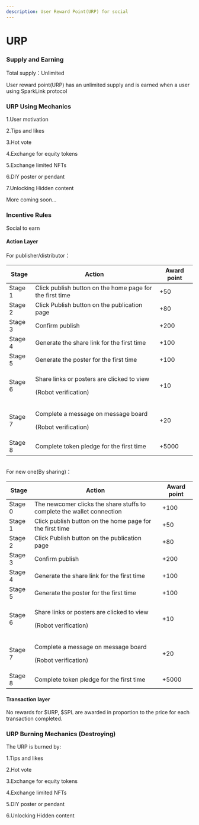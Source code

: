 ```yaml
---
description: User Reward Point(URP) for social
---
```


# URP

### **Supply and Earning**

Total supply：Unlimited

User reward point(URP) has an unlimited supply and is earned when a user using SparkLink protocol



### URP Using Mechanics

1.User motivation

2.Tips and likes

3.Hot vote

4.Exchange for equity tokens

5.Exchange limited NFTs

6.DIY poster or pendant

7.Unlocking Hidden content

More coming soon...



### Incentive Rules&#x20;

Social to earn

#### Action Layer&#x20;

For  publisher/distributor：



| Stage   | Action                                                                               | Award point |
| ------- | ------------------------------------------------------------------------------------ | ----------- |
| Stage 1 | Click publish button on the home page for the first time                             | +50         |
| Stage 2 | Click Publish button on the publication page                                         | +80         |
| Stage 3 | Confirm publish                                                                      | +200        |
| Stage 4 | Generate the share link for the first time                                           | +100        |
| Stage 5 | Generate the poster for the first time                                               | +100        |
| Stage 6 | <p>Share links or posters are clicked to view</p><p>(Robot verification)</p><p> </p> | +10         |
| Stage 7 | <p>Complete a message on message board</p><p>(Robot verification)</p><p> </p>        | +20         |
| Stage 8 | Complete token pledge for the first time                                             | +5000       |

\
For new one(By sharing)：

| Stage   | Action                                                                               | Award point |
| ------- | ------------------------------------------------------------------------------------ | ----------- |
| Stage 0 | The newcomer clicks the share stuffs to complete the wallet connection               | +100        |
| Stage 1 | Click publish button on the home page for the first time                             | +50         |
| Stage 2 | Click Publish button on the publication page                                         | +80         |
| Stage 3 | Confirm publish                                                                      | +200        |
| Stage 4 | Generate the share link for the first time                                           | +100        |
| Stage 5 | Generate the poster for the first time                                               | +100        |
| Stage 6 | <p>Share links or posters are clicked to view</p><p>(Robot verification)</p><p> </p> | +10         |
| Stage 7 | <p>Complete a message on message board</p><p>(Robot verification)</p><p> </p>        | +20         |
| Stage 8 | Complete token pledge for the first time                                             | +5000       |

#### Transaction layer

No rewards for $URP, $SPL are awarded in proportion to the price for each transaction completed.





### URP Burning Mechanics (Destroying)

The URP is burned by:

1.Tips and likes

2.Hot vote

3.Exchange for equity tokens

4.Exchange limited NFTs

5.DIY poster or pendant

6.Unlocking Hidden content&#x20;


